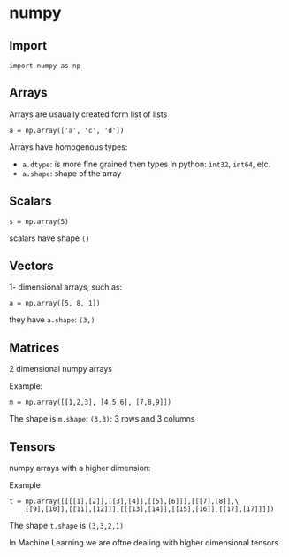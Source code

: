 # numpy

## Import
```
import numpy as np
```

## Arrays 
Arrays are usaually created form list of lists
```
a = np.array(['a', 'c', 'd'])
```

Arrays have homogenous types:
- `a.dtype`: is more fine grained then types in python: `ìnt32`, `int64`, etc.
- `a.shape`: shape of the array


## Scalars
```
s = np.array(5)
```
scalars have shape `()`

## Vectors
1- dimensional arrays, such as:
```
a = np.array([5, 8, 1])
```

they have `a.shape`: `(3,)`

## Matrices
2 dimensional numpy arrays

Example:
```
m = np.array([[1,2,3], [4,5,6], [7,8,9]])
```
The shape is `m.shape`: `(3,3)`: 3 rows and 3 columns

## Tensors
numpy arrays with a higher dimension:

Example
```
t = np.array([[[[1],[2]],[[3],[4]],[[5],[6]]],[[[7],[8]],\
    [[9],[10]],[[11],[12]]],[[[13],[14]],[[15],[16]],[[17],[17]]]])
```
The shape `t.shape` is `(3,3,2,1)`

In Machine Learning we are oftne dealing with higher dimensional tensors.

